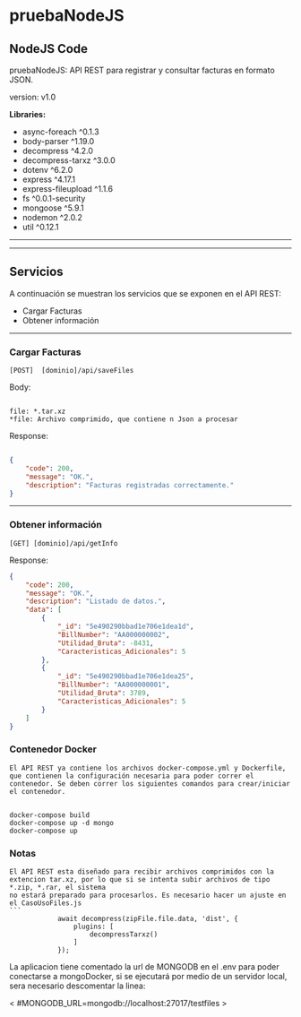 # pruebaNodeJS

## NodeJS Code

pruebaNodeJS: API REST para registrar y consultar facturas en formato JSON.


version: v1.0

**Libraries:**

- async-foreach ^0.1.3
- body-parser ^1.19.0
- decompress ^4.2.0
- decompress-tarxz ^3.0.0
- dotenv ^6.2.0
- express ^4.17.1
- express-fileupload ^1.1.6
- fs ^0.0.1-security
- mongoose ^5.9.1
- nodemon ^2.0.2
- util ^0.12.1

---

---

## Servicios

A continuación se muestran los servicios que se exponen en el API REST:

- Cargar Facturas
- Obtener información

---

### Cargar Facturas

```
[POST]  [dominio]/api/saveFiles
```

Body:
```form-data

file: *.tar.xz
*file: Archivo comprimido, que contiene n Json a procesar
```

Response:
```json

{
    "code": 200,
    "message": "OK.",
    "description": "Facturas registradas correctamente."
}
```
---

### Obtener información

```
[GET] [dominio]/api/getInfo
```


Response:
```json
{
    "code": 200,
    "message": "OK.",
    "description": "Listado de datos.",
    "data": [
        {
            "_id": "5e490290bbad1e706e1dea1d",
            "BillNumber": "AA000000002",
            "Utilidad_Bruta": -8431,
            "Caracteristicas_Adicionales": 5
        },
        {
            "_id": "5e490290bbad1e706e1dea25",
            "BillNumber": "AA000000001",
            "Utilidad_Bruta": 3789,
            "Caracteristicas_Adicionales": 5
        }
    ]
}
```
### Contenedor Docker

````
El API REST ya contiene los archivos docker-compose.yml y Dockerfile, que contienen la configuración necesaria para poder correr el contenedor. Se deben correr los siguientes comandos para crear/iniciar el contenedor.


docker-compose build
docker-compose up -d mongo
docker-compose up 

````


### Notas

````
El API REST esta diseñado para recibir archivos comprimidos con la extencion tar.xz, por lo que si se intenta subir archivos de tipo *.zip, *.rar, el sistema
no estará preparado para procesarlos. Es necesario hacer un ajuste en el CasoUsoFiles.js
```
            await decompress(zipFile.file.data, 'dist', {
                plugins: [
                    decompressTarxz()
                ]
            });

````
La aplicacion tiene comentado la url de MONGODB en el .env para poder conectarse
a mongoDocker, si se ejecutará por medio de un servidor local, sera necesario descomentar la linea:

< #MONGODB_URL=mongodb://localhost:27017/testfiles >
```



